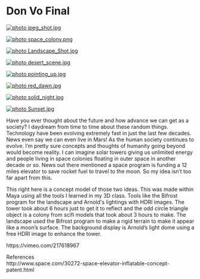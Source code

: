 <p>
<h1>Don Vo Final</h1>
<a href="http://smg.photobucket.com/user/xkamikazestylex/media/jpeg_shot.jpg.html" target="_blank"><img src="http://img.photobucket.com/albums/v235/xkamikazestylex/jpeg_shot.jpg" border="0" alt=" photo jpeg_shot.jpg"/></a>
</p>
<p>
<a href="http://smg.photobucket.com/user/xkamikazestylex/media/space_colony.png.html" target="_blank"><img src="http://img.photobucket.com/albums/v235/xkamikazestylex/space_colony.png" border="0" alt=" photo space_colony.png"/></a>
</p>
<p>
<a href="http://smg.photobucket.com/user/xkamikazestylex/media/Landscape_Shot.jpg.html" target="_blank"><img src="http://img.photobucket.com/albums/v235/xkamikazestylex/Landscape_Shot.jpg" border="0" alt=" photo Landscape_Shot.jpg"/></a>
</p>
<p>
<a href="http://smg.photobucket.com/user/xkamikazestylex/media/desert_scene.jpg.html" target="_blank"><img src="http://img.photobucket.com/albums/v235/xkamikazestylex/desert_scene.jpg" border="0" alt=" photo desert_scene.jpg"/></a>
</p>
<a href="http://smg.photobucket.com/user/xkamikazestylex/media/pointing_up.jpg.html" target="_blank"><img src="http://img.photobucket.com/albums/v235/xkamikazestylex/pointing_up.jpg" border="0" alt=" photo pointing_up.jpg"/></a>
<p>
<a href="http://smg.photobucket.com/user/xkamikazestylex/media/red_dawn.jpg.html" target="_blank"><img src="http://img.photobucket.com/albums/v235/xkamikazestylex/red_dawn.jpg" border="0" alt=" photo red_dawn.jpg"/></a>
<p>
<a href="http://smg.photobucket.com/user/xkamikazestylex/media/solid_night.jpg.html" target="_blank"><img src="http://img.photobucket.com/albums/v235/xkamikazestylex/solid_night.jpg" border="0" alt=" photo solid_night.jpg"/></a>
<p>
<a href="http://smg.photobucket.com/user/xkamikazestylex/media/Sunset.jpg.html" target="_blank"><img src="http://img.photobucket.com/albums/v235/xkamikazestylex/Sunset.jpg" border="0" alt=" photo Sunset.jpg"/></a>
<p>
<body>
Have you ever thought about the future and how advance we can get as a society? I daydream from time to time about these random things. Technology have been evolving extremely fast in just the last few decades. News even say we can even live in Mars! As the human society continues to evolve. I’m pretty sure concepts and thoughts of humanity going beyond would become reality. I can imagine solar towers giving us unlimited energy and people living in space colonies floating in outer space in another decade or so. News out there mentioned a space program is funding a 12 miles elevator to save rocket fuel to travel to the moon. So my idea isn’t too far apart from this. 
<p>
This right here is a concept model of those two ideas. This was made within Maya using all the tools I learned in my 3D class. Tools like the Bifrost program for the landscape and Arnold's lightings with HDRI images. The tower took about 6 hours just to get it to reflect and the odd circle triangle object is a colony from scifi models that took about 3 hours to make. The landscape used the Bifrost program to make a rigid terrain to make it appear like a moon’s surface. The background display is Arnold’s light dome using a free HDRI image to enhance the tower. 
</body>
<p>
https://vimeo.com/217618967
</p>
References<br>
http://www.space.com/30272-space-elevator-inflatable-concept-patent.html
